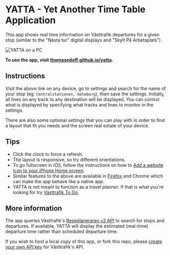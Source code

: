 # YATTA - Yet Another Time Table Application
This app shows real time information on Västtrafik departures for a given stop (similar to the "Nästa tur" digital displays and "Skylt På Arbetsplats") .

![YATTA on a PC](https://user-images.githubusercontent.com/51061686/78002588-c264c180-7337-11ea-8df7-4518035e17d4.png)

**To use the app, visit [thomasedoff.github.io/yatta](https://thomasedoff.github.io/yatta/).**

## Instructions
Visit the above link on any device, go to settings and search for the name of your stop (eg: `Centralstationen, Göteborg`), then save the settings. Initially, all lines on any track to any destination will be displayed. You can control what is displayed by specifying what tracks and lines to monitor in the settings.

There are also some optional settings that you can play with in order to find a layout that fit you needs and the screen real estate of your device.

## Tips
 - Click the clock to force a refresh.
 - The layout is responsive, so try different orientations.
 - To go fullscreen in iOS, follow the instructions on how to [Add a website icon to your iPhone Home screen](https://support.apple.com/guide/iphone/bookmark-favorite-webpages-iph42ab2f3a7/ios).
 - Similar features to the above are available in [Firefox](https://developer.mozilla.org/en-US/docs/Web/Progressive_web_apps/Add_to_home_screen#How_do_you_use_it) and Chrome which can make the app behave like a native app.
  - YATTA is not meant to function as a travel planner. If that is what you're looking for try [Västtrafik To Go](https://www.vasttrafik.se/biljetter/mer-om-biljetter/vasttrafik-to-go/).
 
## More information
The app queries Västtrafik's [Reseplaneraren v2 API](https://developer.vasttrafik.se/portal/#/api/Reseplaneraren/v2/landerss) to search for stops and departures. If available, YATTA will display the estimated (real-time) departure time rather than scheduled departure time.

If you wish to host a local copy of this app, or fork this repo, please [create your own API key](https://developer.vasttrafik.se/portal/#/guides/get-started) for Västtrafik's API.
